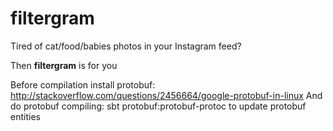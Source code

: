 # filtergram

Tired of cat/food/babies photos in your Instagram feed?


Then **filtergram** is for you



Before compilation install protobuf: http://stackoverflow.com/questions/2456664/google-protobuf-in-linux
And do protobuf compiling: sbt protobuf:protobuf-protoc to update protobuf entities
